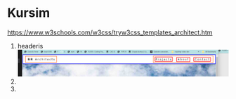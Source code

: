 # Kursim

https://www.w3schools.com/w3css/tryw3css_templates_architect.htm

1. headeris ![](assets/2023-10-06-10-12-58.png)
2.
3.
